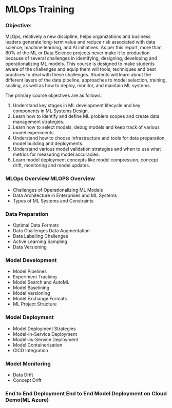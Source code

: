 # MLOps Training

### Objective:

MLOps, relatively a new discipline, helps organizations and business leaders generate long-term value and
reduce risk associated with data science, machine learning, and AI initiatives. As per this report, more
than 80% of the ML or Data Science projects never make it to production because of several challenges in
identifying, designing, developing and operationalizing ML models. This course is designed to make
students aware of the challenges and equip them will tools, techniques and best practices to deal with
these challenges. Students will learn about the different layers of the data pipeline, approaches to model
selection, training, scaling, as well as how to deploy, monitor, and maintain ML systems.

The primary course objectives are as follows:

1. Understand key stages in ML development lifecycle and key components in ML Systems Design.
2. Learn how to identify and define ML problem scopes and create data management strategies.
3. Learn how to select models, debug models and keep track of various model experiments
4. Understand how to choose infrastructure and tools for data preparation, model building and
deployments.
5. Understand various model validation strategies and when to use what metrics for measuring
model accuracies.
6. Learn model deployment concepts like model compression, concept drift, monitoring and model
updates.

### MLOps Overview MLOPS Overview
- Challenges of Operationalizing ML Models
- Data Architecture in Enterprises and ML Systems
- Types of ML Systems and Constraints

### Data Preparation

- Optimal Data Formats
- Data Challenges Data Augmentation
- Data Labelling Challenges
- Active Learning Sampling
- Data Versioning

### Model Development 

- Model Pipelines
- Experiment Tracking
- Model Search and AutoML
- Model Baselining
- Model Versioning
- Model Exchange Formats
- ML Project Structure

### Model Deployment 

- Model Deployment Strategies
- Model-in-Service Deployment
- Model-as-Service Deployment
- Model Containerization
- CICD Integration

### Model Monitoring

- Data Drift
- Concept Drift

### End to End Deployment End to End Model Deployment on Cloud Demo(ML Azure)
